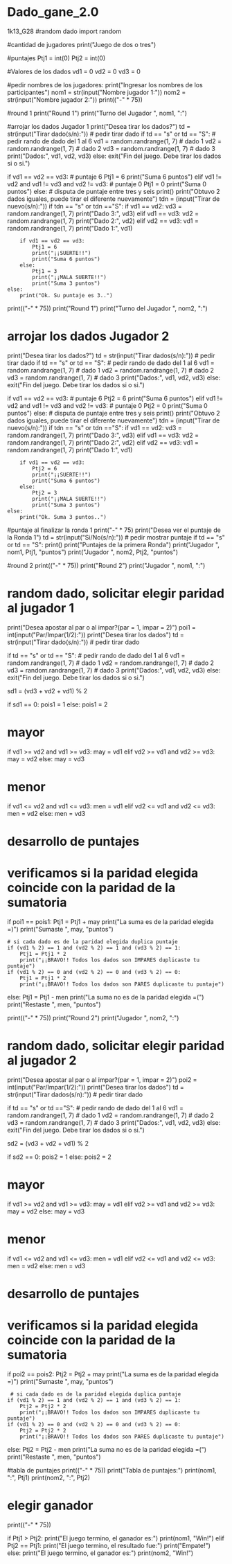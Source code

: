 # Dado_gane_2.0
1k13_G28
#random dado
import random

#cantidad de jugadores
print("Juego de dos o tres")

#puntajes
Ptj1 = int(0)
Ptj2 = int(0)

#Valores de los dados
vd1 = 0
vd2 = 0
vd3 = 0

#pedir nombres de los jugadores:
print("Ingresar los nombres de los participantes")
nom1 = str(input("Nombre jugador 1:"))
nom2 = str(input("Nombre jugador 2:"))
print(("-" * 75))

#round 1
print("Round 1")
print("Turno del Jugador ", nom1, ":")

#arrojar los dados Jugador 1
print("Desea tirar los dados?")
td = str(input("Tirar dado(s/n):"))  # pedir tirar dado
if td == "s" or td == "S":
    # pedir rando de dado del 1 al 6
    vd1 = random.randrange(1, 7)  # dado 1
    vd2 = random.randrange(1, 7)  # dado 2
    vd3 = random.randrange(1, 7)  # dado 3
    print("Dados:", vd1, vd2, vd3)
else:
    exit("Fin del juego. Debe tirar los dados si o si.")

if vd1 == vd2 == vd3:  # puntaje 6
    Ptj1 = 6
    print("Suma 6 puntos")
elif vd1 != vd2 and vd1 != vd3 and vd2 != vd3:  # puntaje 0
    Ptj1 = 0
    print("Suma 0 puntos")
else:  # disputa de puntaje entre tres y seis
    print()
    print("Obtuvo 2 dados iguales, puede tirar el diferente nuevamente")
    tdn = (input("Tirar de nuevo(s/n):"))
    if tdn == "s" or tdn =="S":
        if vd1 == vd2:
            vd3 = random.randrange(1, 7)
            print("Dado 3:", vd3)
        elif vd1 == vd3:
            vd2 = random.randrange(1, 7)
            print("Dado 2:", vd2)
        elif vd2 == vd3:
            vd1 = random.randrange(1, 7)
            print("Dado 1:", vd1)

        if vd1 == vd2 == vd3:
            Ptj1 = 6
            print("¡¡SUERTE!!")
            print("Suma 6 puntos")
        else:
            Ptj1 = 3
            print("¡¡MALA SUERTE!!")
            print("Suma 3 puntos")
    else:
        print("Ok. Su puntaje es 3..")

print(("-" * 75))
print("Round 1")
print("Turno del Jugador ", nom2, ":")

# arrojar los dados Jugador 2
print("Desea tirar los dados?")
td = str(input("Tirar dados(s/n):"))  # pedir tirar dado
if td == "s" or td == "S":
    # pedir rando de dado del 1 al 6
    vd1 = random.randrange(1, 7)  # dado 1
    vd2 = random.randrange(1, 7)  # dado 2
    vd3 = random.randrange(1, 7)  # dado 3
    print("Dados:", vd1, vd2, vd3)
else:
    exit("Fin del juego. Debe tirar los dados si o si.")

if vd1 == vd2 == vd3:  # puntaje 6
    Ptj2 = 6
    print("Suma 6 puntos")
elif vd1 != vd2 and vd1 != vd3 and vd2 != vd3:  # puntaje 0
    Ptj2 = 0
    print("Suma 0 puntos")
else:  # disputa de puntaje entre tres y seis
    print()
    print("Obtuvo 2 dados iguales, puede tirar el diferente nuevamente")
    tdn = (input("Tirar de nuevo(s/n):"))
    if tdn == "s" or tdn =="S":
        if vd1 == vd2:
            vd3 = random.randrange(1, 7)
            print("Dado 3:", vd3)
        elif vd1 == vd3:
            vd2 = random.randrange(1, 7)
            print("Dado 2:", vd2)
        elif vd2 == vd3:
            vd1 = random.randrange(1, 7)
            print("Dado 1:", vd1)

        if vd1 == vd2 == vd3:
            Ptj2 = 6
            print("¡¡SUERTE!!")
            print("Suma 6 puntos")
        else:
            Ptj2 = 3
            print("¡¡MALA SUERTE!!")
            print("Suma 3 puntos")
    else:
        print("Ok. Suma 3 puntos..")

#puntaje al finalizar la ronda 1
print("-" * 75)
print("Desea ver el puntaje de la Ronda 1")
td = str(input("Si/No(s/n):"))  # pedir mostrar puntaje
if td == "s" or td == "S":
    print()
    print("Puntajes de la primera Ronda")
    print("Jugador ", nom1, Ptj1, "puntos")
    print("Jugador ", nom2, Ptj2, "puntos")

#round 2
print(("-" * 75))
print("Round 2")
print("Jugador ", nom1, ":")

# random dado, solicitar elegir paridad al jugador 1
print("Desea apostar al par o al impar?(par = 1, impar = 2)")
poi1 = int(input("Par/Impar(1/2):"))
print("Desea tirar los dados")
td = str(input("Tirar dado(s/n):"))  # pedir tirar dado

if td == "s" or td == "S":
    # pedir rando de dado del 1 al 6
    vd1 = random.randrange(1, 7)  # dado 1
    vd2 = random.randrange(1, 7)  # dado 2
    vd3 = random.randrange(1, 7)  # dado 3
    print("Dados:", vd1, vd2, vd3)
else:
    exit("Fin del juego. Debe tirar los dados si o si.")

sd1 = (vd3 + vd2 + vd1) % 2

if sd1 == 0:
    pois1 = 1
else:
    pois1 = 2

# mayor
if vd1 >= vd2 and vd1 >= vd3:
    may = vd1
elif vd2 >= vd1 and vd2 >= vd3:
    may = vd2
else:
    may = vd3

# menor
if vd1 <= vd2 and vd1 <= vd3:
    men = vd1
elif vd2 <= vd1 and vd2 <= vd3:
    men = vd2
else:
    men = vd3

# desarrollo de puntajes
# verificamos si la paridad elegida coincide con la paridad de la sumatoria
if poi1 == pois1:
    Ptj1 = Ptj1 + may
    print("La suma es de la paridad elegida =)")
    print("Sumaste ", may, "puntos")

    # si cada dado es de la paridad elegida duplica puntaje
    if (vd1 % 2) == 1 and (vd2 % 2) == 1 and (vd3 % 2) == 1:
        Ptj1 = Ptj1 * 2
        print("¡¡BRAVO!! Todos los dados son IMPARES duplicaste tu puntaje")
    if (vd1 % 2) == 0 and (vd2 % 2) == 0 and (vd3 % 2) == 0:
        Ptj1 = Ptj1 * 2
        print("¡¡BRAVO!! Todos los dados son PARES duplicaste tu puntaje")

else:
    Ptj1 = Ptj1 - men
    print("La suma no es de la paridad elegida =(")
    print("Restaste ", men, "puntos")

print(("-" * 75))
print("Round 2")
print("Jugador ", nom2, ":")

# random dado, solicitar elegir paridad al jugador 2
print("Desea apostar al par o al impar?(par = 1, impar = 2)")
poi2 = int(input("Par/Impar(1/2):"))
print("Desea tirar los dados")
td = str(input("Tirar dados(s/n):"))  # pedir tirar dado

if td == "s" or td =="S":
    # pedir rando de dado del 1 al 6
    vd1 = random.randrange(1, 7)  # dado 1
    vd2 = random.randrange(1, 7)  # dado 2
    vd3 = random.randrange(1, 7)  # dado 3
    print("Dados:", vd1, vd2, vd3)
else:
    exit("Fin del juego. Debe tirar los dados si o si.")

sd2 = (vd3 + vd2 + vd1) % 2

if sd2 == 0:
    pois2 = 1
else:
    pois2 = 2

# mayor
if vd1 >= vd2 and vd1 >= vd3:
    may = vd1
elif vd2 >= vd1 and vd2 >= vd3:
    may = vd2
else:
    may = vd3

# menor
if vd1 <= vd2 and vd1 <= vd3:
    men = vd1
elif vd2 <= vd1 and vd2 <= vd3:
    men = vd2
else:
    men = vd3

# desarrollo de puntajes
# verificamos si la paridad elegida coincide con la paridad de la sumatoria
if poi2 == pois2:
    Ptj2 = Ptj2 + may
    print("La suma es de la paridad elegida =)")
    print("Sumaste ", may, "puntos")

     # si cada dado es de la paridad elegida duplica puntaje
    if (vd1 % 2) == 1 and (vd2 % 2) == 1 and (vd3 % 2) == 1:
        Ptj2 = Ptj2 * 2
        print("¡¡BRAVO!! Todos los dados son IMPARES duplicaste tu puntaje")
    if (vd1 % 2) == 0 and (vd2 % 2) == 0 and (vd3 % 2) == 0:
        Ptj2 = Ptj2 * 2
        print("¡¡BRAVO!! Todos los dados son PARES duplicaste tu puntaje")

else:
    Ptj2 = Ptj2 - men
    print("La suma no es de la paridad elegida =(")
    print("Restaste ", men, "puntos")

#tabla de puntajes
print(("-" * 75))
print("Tabla de puntajes:")
print(nom1, ":", Ptj1)
print(nom2, ":", Ptj2)

# elegir ganador
print(("-" * 75))

if Ptj1 > Ptj2:
    print("El juego termino, el ganador es:")
    print(nom1, "Win!")
elif Ptj2 == Ptj1:
    print("El juego termino, el resultado fue:")
    print("Empate!")
else:
    print("El juego termino, el ganador es:")
    print(nom2, "Win!")
